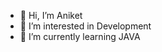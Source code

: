 - 👋 Hi, I’m Aniket
- 👀 I’m interested in Development
- 🌱 I’m currently learning JAVA

<!---
Bunny8055/Bunny8055 is a ✨ special ✨ repository because its `README.md` (this file) appears on your GitHub profile.
You can click the Preview link to take a look at your changes.
--->
